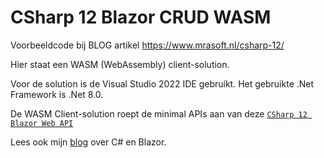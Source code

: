 # CSharp 12 Blazor CRUD WASM
Voorbeeldcode bij BLOG artikel https://www.mrasoft.nl/csharp-12/

Hier staat een WASM (WebAssembly) client-solution. 

Voor de solution is de Visual Studio 2022 IDE gebruikt. Het gebruikte .Net Framework is .Net 8.0.

De WASM Client-solution roept de minimal APIs aan van deze [`CSharp 12 Blazor Web API`](https://github.com/mrasoftGithub/../) 

Lees ook mijn [blog](https://www.mrasoft.nl) over C# en Blazor.
